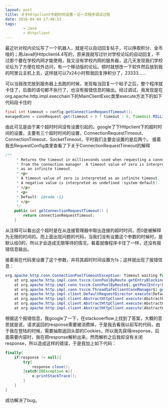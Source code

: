 ```yaml
---
layout: post
title: 关于Httpclient中超时的设置－记一次程序调试过程
date: 2016-04-04 17:48:13
tags:
		- Java
		- Httpclient
---
```

最近针对校内论坛写了一个机器人，就是可以自动回复帖子，可以挣取积分、金币啥的；用Java的Httpclient4.4写的，原来我就写过针对学校论坛的自动回复，不过那个要在学校内网才能使用，我又没有学校内网的服务器，这几天发现我们学校论坛为了方便在校外访问，有一个移动版的论坛。顿时就想改一下软件然后放到我的阿里云主机上去，这样就可以7x24小时帮我回复挣积分了，23333......

<!-- more -->

可以当我改完放到服务器上去跑的时候，发现每当回复一个帖子之后，整个程序就卡住了，后面的语句都不执行了，也没有报错信息的输出。经过调试，我发现是在org.apache.http.impl.execchain下的MainClientExec类里execute方法下的如下代码段卡住的
```JAVA
final int timeout = config.getConnectionRequestTimeout();
managedConn = connRequest.get(timeout > 0 ? timeout : 0, TimeUnit.MILLISECONDS);
```
由此可见是由于某个超时时间没有设置引起的。google了下Httpclient下的超时时间的设置，主要有三个超时时间的设置，ConnectionRequestTimeout、ConnectionTimeout、SocketTimeout，平时我们主要会设置的是后两个。
接着我去RequestConfig类里查看了下关于ConnectionRequestTimeout的解释

```JAVA
/**
     * Returns the timeout in milliseconds used when requesting a connection
     * from the connection manager. A timeout value of zero is interpreted
     * as an infinite timeout.
     * <p>
     * A timeout value of zero is interpreted as an infinite timeout.
     * A negative value is interpreted as undefined (system default).
     * </p>
     * <p>
     * Default: {@code -1}
     * </p>
     */
    public int getConnectionRequestTimeout() {
        return connectionRequestTimeout;
    }

```

从注释可以看出这个超时是在从连接管理器中取出连接的超时时间，而0是被解释为无限的时间的。而上面出现问题的代码，当我们没有设置这个参数的时候时，是默认给0的，所以才会造成无限等待的情况，看着就像程序卡住了一样，还没有报错信息输出。

接着我在代码里设置了这个参数，并将其超时时间设置为1s；这样就出现了报错信息：
```JAVA
org.apache.http.conn.ConnectionPoolTimeoutException: Timeout waiting for connection
    at org.apache.http.impl.conn.tsccm.ConnPoolByRoute.getEntryBlocking(ConnPoolByRoute.java:417)
    at org.apache.http.impl.conn.tsccm.ConnPoolByRoute$1.getPoolEntry(ConnPoolByRoute.java:300)
    at org.apache.http.impl.conn.tsccm.ThreadSafeClientConnManager$1.getConnection(ThreadSafeClientConnManager.java:224)
    at org.apache.http.impl.client.DefaultRequestDirector.execute(DefaultRequestDirector.java:401)
    at org.apache.http.impl.client.AbstractHttpClient.execute(AbstractHttpClient.java:820)
    at org.apache.http.impl.client.AbstractHttpClient.execute(AbstractHttpClient.java:754)
    at org.apache.http.impl.client.AbstractHttpClient.execute(AbstractHttpClient.java:732)
```

根据这个报错信息，我google了一下，在stackoverflow上找到了答案，大概的意思就是说，请求返回的response需要被消费掉，于是我去看我以前写的代码，由于我在登陆的时候，需要抽取返回头部的Cookies，所以我先获得response，后面需要内容时，我在把response解析出来，然而解析之后我却没有关闭response，所以造成这样的错误，于是我加上如下代码：

```JAVA
finally{
	if(response != null){
		try{
			response.close();
		}catch(IOException e){
			e.printStackTrace();
		}
	}
}
```
成功解决了bug。
